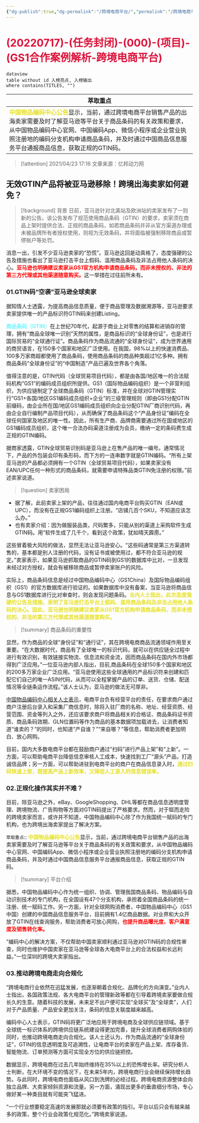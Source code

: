 ```yaml
---
{"dg-publish":true,"dg-permalink":"/跨境电商平台/","permalink":"/跨境电商平台/"}
---
```



# <font color=#DC143C>(20220717)-(任务封闭)-(000)-(项目)-(GS1合作案例解析-跨境电商平台)</font>

```
dataview
table without id 入榜亮点, 入榜输出
where contains(TITLES, "")
```

| 萃取重点                                                                                                                                                                                       |
| ------------------------------------------------------------------------------------------------------------------------------------------------------------------------------------------ |
| <strong><font color=#E6E022>中国物品编码中心公告</font></strong>显示，当前，通过跨境电商平台销售产品的出海卖家需要及时了解亚马逊等平台关于商品条码的有关政策和要求，从中国物品编码中心官网、中国编码App、微信小程序或企业营业执照注册地的编码分支机构申请商品条码，并及时通过中国商品信息服务平台通报商品信息，获取正规的GTIN码。 |


>[!attention]
>2021/04/23 17:16
>文章来源：亿邦动力网

## 无效GTIN产品将被亚马逊移除！跨境出海卖家如何避免？
>[!background] 背景
>日前，亚马逊针对北美站及欧洲站的卖家发布了一则新的公告。该公告发布了规范使用商品条码（GTIN）的要求，卖家须在商品上架时提供合法、正规的商品条码，如若商品条码并非从官方渠道办理或未被品牌所有者授权使用，则视为无效条码，并将面临被强制移除商品或暂停账户等处罚。

消息一出，引发不少亚马逊卖家的“恐慌”。亚马逊这回是动真格了，态度强硬的公告及措施也看出了亚马逊打击平台上假码、滥用商品条码及非法占用他人条码的决心。<strong><font color=#FF0000>亚马逊也明确建议卖家从GS1官方机构申请商品条码，而非未授权的、非法的第三方代理或其他渠道随意购买。</font></strong>这一举措在过往前所未有。

### 01.GTIN码“空袭”亚马逊全球卖家
据知情人士透露，为提高商品信息质量，便于商品管理及数据溯源等，亚马逊要求卖家提供唯一的产品标识符GTIN码来创建Listing。

<strong><font color=#70f3ff>商品条码（GTIN）</font></strong>在上世纪70年代，起源于商业上对零售的结算和进销存的管理，拥有“商品全球唯一识别”天然的属性，是商品标识的“全球身份证”，也是进行国际贸易的“全球通行证”。商品条码作为商品流通的“全球身份证”，成为世界通用的商贸语言，在150多个国家和地区广泛使用。在我国，98%以上的快速消费品、100多万家商超都使用了商品条码，使用商品条码的商品种类超过1亿多种。拥有商品条码“全球身份证”的“中国制造”产品已遍及世界各个角落。

值得注意的是，GTIN代码（全球贸易项目代码），都是由各国/地区唯一的合法赋码机构“GS1”的编码成员组织所提供。GS1（国际物品编码组织）是一个非营利组织，为供应链制定了全球商品条码（GTIN）标准，并在全球对GTIN管理实行“GS1+各国/地区GS1编码成员组织+企业”的三级管理规则（即由GS1分配GTIN前缀码，由企业所在国/地区GS1编码成员组织向企业分配GTIN厂商识别代码，再由企业自行编制产品项目代码），从而确保了商品条码这个“产品身份证”编码在全球任何国家及地区的唯一性。因此，所有生产商、品牌商需要通过所在国或地区的GS1编码成员组织，这个唯一合法办码渠道注册成为会员，缴纳一定的条码费生成正规的GTIN编码。

据商家透露，GTIN全球贸易识别码是亚马逊上在售产品的唯一编号。通常情况下，产品的外包装会印有条形码，而下方的一连串数字就是GTIN编码。“所有上架亚马逊的产品都必须拥有一个GTIN（全球贸易项目代码），如果卖家没有EAN/UPC任何一种形式的商品条码，就需要申请特殊品类GTIN免注册的权限。”前述卖家说道。

>[!question] 卖家困局
+ 据了解，此前卖家上架的产品，往往通过国内电商平台购买GTIN（EAN或UPC），而没有在正规GS1编码组织上注册。“店铺几百个SKU，不知道应该怎么办。”
+ 也有卖家介绍：因为做服装品类，尺码繁多，只能从别的渠道上采购软件生成GTIN码。用“软件生成了几千个，看到这个政策，犹如晴天霹雳。”

这些冒着极大风险的做法，显然无法让亚马逊安心。“这些码通常是第三方渠道转售的，基本都是别人注册的代码，没有证书或被使用过，都不符合亚马逊的规定。”卖家表示，如果亚马逊抓取商品的GTIN码到GS1的数据库中比对，一旦发现未经过对方授权，就会有被移除商品或暂停卖家账户的风险。

实际上，商品条码信息是经过中国物品编码中心（GS1China）及国际物品编码组织（GS1）的官方数据库进行验证的。如果数据库中没有备案，当亚马逊将商品信息与GS1数据库进行比对审查时，则会发现问题条码。<strong><font color=#E6E022>业内人士指出，此次态度强硬的公告及措施，表明了亚马逊打击平台上假码、滥用商品条码及非法占用他人条码的决心。因此，亚马逊也明确建议卖家从GS1官方机构申请商品条码，而非未授权的、非法的第三方代理或其他渠道随意购买。</font></strong>

>[!summary] 商品条码的重要性

显然，作为商品的全球“身份证”和“通行证”，其在跨境电商商品流通领域作用至关重要。“在大数据时代，商品有了全球唯一的标识代码，就可以在供应链全过程中进行有效识别，有效链接实物流、信息流和资金流，因而商品条码在国内外市场都得到广泛应用。”一位亚马逊内部人指出，目前,商品条码在全球150多个国家和地区的200多万家企业广泛应用。“亚马逊使用这些全球通用的产品标识符来创建和匹配它们自己的唯一ASIN代码，从而可以全程掌握产品的订单、送货、仓储、配送情况等全链条运作流程。”该人士认为，亚马逊的做法无可厚非。

<u>中国物品编码中心相关人士表示</u>，电商平台负有经营平台的责任，在要求商户通过商户注册后台录入和采集厂商信息时，除将入驻厂商的名称、地址、经营资质、经营范围、资金等列入之外，还应该要求商户将商品相关的合格证、商品条码证书资质、商品条码效期、GLN位置码等作为商品的基本数据项加载进去，让消费者知道“谁卖的？”的同时，也知道“产自谁？”“来自哪？”等信息，帮助消费者更加明白、放心网购。

目前，国内大多数电商平台都在鼓励商户通过“扫码”进行产品上架”和“上新”。一方面，可以帮助电商平台降低信息审核人工成本，快速找到工厂“源头”产品，打造诚信品牌；另一方面，可以帮助进驻到电商平台的商户在商品信息录入时，<strong><font color=#E6E022>通过扫码快速上架，既提高产品上新效率，又降低人工录入的信息错误率。</font></strong>

### 02.正规化操作其实并不难？
目前，除亚马逊之外，eBay、GoogleShopping、DHL等都在商品信息透明度管理、跨境物流、广告购物等方面对GTIN码提出了严格要求。然而，对于铤而走险的跨境卖家而言，或许并不知道，中国物品编码中心除了作为我国统一赋码的专门机构，也为跨境出海卖家提出了解决方案。

`萃取重点`:: <strong><font color=#E6E022>中国物品编码中心公告</font></strong>显示，当前，通过跨境电商平台销售产品的出海卖家需要及时了解亚马逊等平台关于商品条码的有关政策和要求，从中国物品编码中心官网、中国编码App、微信小程序或企业营业执照注册地的编码分支机构申请商品条码，并及时通过中国商品信息服务平台通报商品信息，获取正规的GTIN码。

>[!summary] 平台介绍

据悉，中国物品编码中心作为统一组织、协调、管理我国商品条码、物品编码与自动识别技术的专门机构，在全国设有47个分支机构，承担着全国商品条码的统一注册、统一赋码工作。另一方面，针对全球网购消费者，中国物品编码中心（GS1中国）创建的中国商品信息服务平台，目前拥有1.4亿商品数据。对业界和大众开放了GTIN在线查询服务，帮助消费者可放心网购，<strong><font color=#FF0000>也提升商品曝光度、客户满意度及销售转化率。</font></strong>

“编码中心的解决方案，不仅帮助中国卖家顺利通过亚马逊对GTIN码的合规性审查，同时也维护中国卖家在亚马逊等全球各大电商平台上的合法权益和长远利益。”一位深圳的跨境大卖家指出。

### 03.推动跨境电商走向合规化
“跨境电商行业依然在迅猛发展，也逐渐朝着合规化、品牌化的方向演变。”业内人士指出，各国政策法规、各大电商平台的管理新政等都在引导着跨境卖家要做合规长久的生意。随着科技的发展，未来足不出户便可实现“全球买”及“全球卖”，人们对于产品质量、产品安全更加关注，条码的信息关联度越来越高。

编码中心人士表示，GTIN码将更广泛地应用于跨境电商及全球供应链领域。基于全球统一标识体系的跨境供应链系统建设得更加完善，提升全球消费者网购体验的同时，也推动跨境电商走向合规化。该人士还认为，作为商品流通的“全球身份证”，GTIN的信息透明度及可追溯性，让电商平台的卖家在产品上架、库存备货、智能物流、订单预测等方面可实现全方位的供应链把控。

数据显示，跨境电商在过去几年始终维持在35%以上的恐怖增长率。研究分析人士判断，在大环境不变的情况下，在未来5年内，跨境电商行业会继续保持增长趋势。与此同时，跨境电商也面临从风口到洗牌的必经过程。跨境电商资源整体会向独立品牌、大卖家倾斜资源和流量。另一方面，涌现出更多的垂直细分市场，专心做好某一种类目就有可能突飞猛进。

“一个行业想要稳定高速的发展那就必须要有政策的指引。平台以后只会有越来越多的政策，整个行业会政策化规范化。”跨境卖家说道。